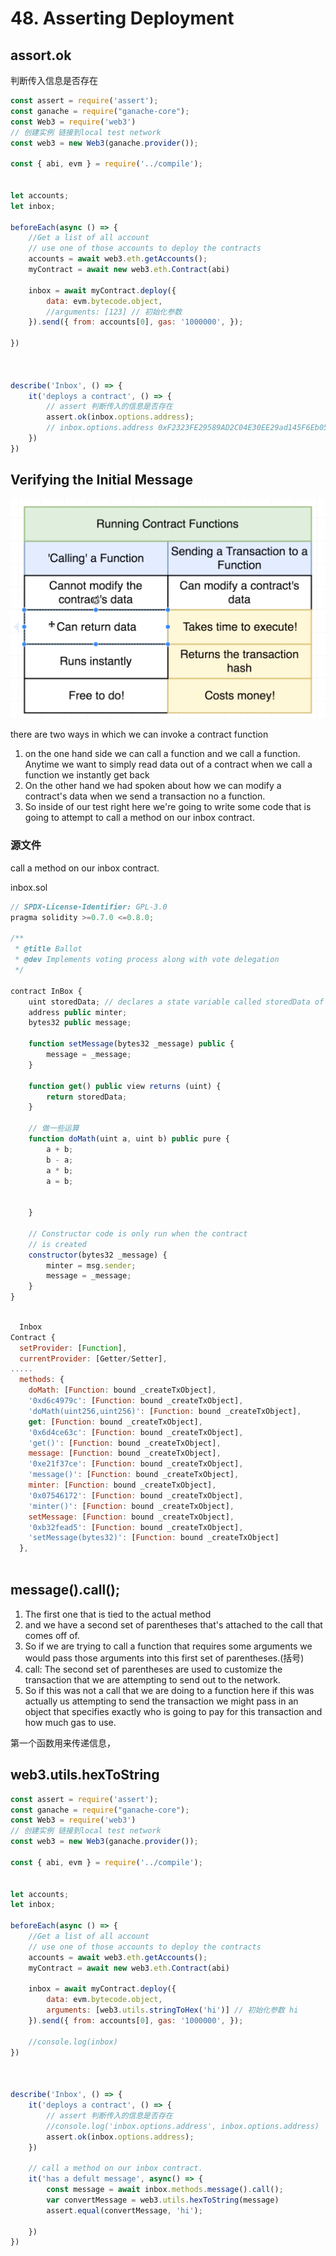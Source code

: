 # 48. Asserting Deployment

## 	assort.ok
判断传入信息是否存在

```javascript
const assert = require('assert');
const ganache = require("ganache-core");
const Web3 = require('web3')
// 创建实例 链接到local test network
const web3 = new Web3(ganache.provider());

const { abi, evm } = require('../compile');


let accounts;
let inbox;

beforeEach(async () => {
	//Get a list of all account
	// use one of those accounts to deploy the contracts
	accounts = await web3.eth.getAccounts();
	myContract = await new web3.eth.Contract(abi)

	inbox = await myContract.deploy({
		data: evm.bytecode.object,
		//arguments: [123] // 初始化参数
	}).send({ from: accounts[0], gas: '1000000', });
	
})



describe('Inbox', () => {
	it('deploys a contract', () => {
		// assert 判断传入的信息是否存在
		assert.ok(inbox.options.address);
		// inbox.options.address 0xF2323FE29589AD2C04E30EE29ad145F6Eb053E15
	})
})
```

##  Verifying the Initial Message

![img](../image/section2/19.png ':size=600')

there are two ways in which we can invoke a contract function 
1. on the one hand side we can call a function and we call a function. Anytime we want to simply read data out of a contract when we call a function we instantly get back
2. On the other hand we had spoken about how we can modify a contract's data when we send a transaction no a function.
3. So inside of our test right here we're going to write some code that is going to attempt to call a method on our inbox contract.


###  源文件

call a method on our inbox contract.

inbox.sol
```javascript
// SPDX-License-Identifier: GPL-3.0
pragma solidity >=0.7.0 <=0.8.0;

/** 
 * @title Ballot
 * @dev Implements voting process along with vote delegation
 */

contract InBox {
    uint storedData; // declares a state variable called storedData of type uint (unsigned integer of 256 bits)
    address public minter;
    bytes32 public message;

    function setMessage(bytes32 _message) public {
        message = _message;
    }

    function get() public view returns (uint) {
        return storedData;
    }
    
    // 做一些运算
    function doMath(uint a, uint b) public pure {
        a + b;
        b - a;
        a * b;
        a = b;
        
        
    }
    
    // Constructor code is only run when the contract
    // is created
    constructor(bytes32 _message) {
        minter = msg.sender;
        message = _message;
    }
}
```


```javascript

  Inbox
Contract {
  setProvider: [Function],
  currentProvider: [Getter/Setter],
.....
  methods: {
    doMath: [Function: bound _createTxObject],
    '0xd6c4979c': [Function: bound _createTxObject],
    'doMath(uint256,uint256)': [Function: bound _createTxObject],
    get: [Function: bound _createTxObject],
    '0x6d4ce63c': [Function: bound _createTxObject],
    'get()': [Function: bound _createTxObject],
    message: [Function: bound _createTxObject],
    '0xe21f37ce': [Function: bound _createTxObject],
    'message()': [Function: bound _createTxObject],
    minter: [Function: bound _createTxObject],
    '0x07546172': [Function: bound _createTxObject],
    'minter()': [Function: bound _createTxObject],
    setMessage: [Function: bound _createTxObject],
    '0xb32fead5': [Function: bound _createTxObject],
    'setMessage(bytes32)': [Function: bound _createTxObject]
  },
 
```

## message().call();
1. The first one that is tied to the actual method 
2. and we have a second set of parentheses that's attached to the call that comes off of.
3. So if we are trying to call a function that requires some arguments we would pass those arguments into this first set of parentheses.(括号)
4. call: The second set of parentheses are used to customize the transaction that we are attempting to send out to the network.
5. So if this was not a call that we are doing to a function here if this was actually us attempting to send the transaction we might pass in an object that specifies exactly who is going to pay for this transaction and how much gas to use.

第一个函数用来传递信息，

## web3.utils.hexToString 

```javascript
const assert = require('assert');
const ganache = require("ganache-core");
const Web3 = require('web3')
// 创建实例 链接到local test network
const web3 = new Web3(ganache.provider());

const { abi, evm } = require('../compile');


let accounts;
let inbox;

beforeEach(async () => {
	//Get a list of all account
	// use one of those accounts to deploy the contracts
	accounts = await web3.eth.getAccounts();
	myContract = await new web3.eth.Contract(abi)

	inbox = await myContract.deploy({
		data: evm.bytecode.object,
		arguments: [web3.utils.stringToHex('hi')] // 初始化参数 hi
	}).send({ from: accounts[0], gas: '1000000', });

	//console.log(inbox)
})



describe('Inbox', () => {
	it('deploys a contract', () => {
		// assert 判断传入的信息是否存在
		//console.log('inbox.options.address', inbox.options.address)
		assert.ok(inbox.options.address);
	})

	// call a method on our inbox contract.
	it('has a defult message', async() => {
		const message = await inbox.methods.message().call();
		var convertMessage = web3.utils.hexToString(message)
		assert.equal(convertMessage, 'hi');

	})
})
```


